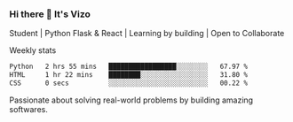 ### Hi there 👋 It's Vizo

Student | Python Flask & React | Learning by building | Open to Collaborate

Weekly stats
<!--START_SECTION:waka-->

```txt
Python   2 hrs 55 mins   █████████████████░░░░░░░░   67.97 %
HTML     1 hr 22 mins    ████████░░░░░░░░░░░░░░░░░   31.80 %
CSS      0 secs          ░░░░░░░░░░░░░░░░░░░░░░░░░   00.22 %
```

<!--END_SECTION:waka-->


Passionate about solving real-world problems by building amazing softwares.
